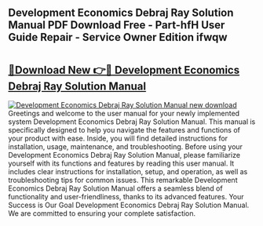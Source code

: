 ## Development Economics Debraj Ray Solution Manual PDF Download Free - Part-hfH User Guide Repair - Service Owner Edition ifwqw

# <h2><a href="http://bc6724.oget.top/?id=Development+Economics+Debraj+Ray+Solution+Manual">🔗Download New 👉🔴 Development Economics Debraj Ray Solution Manual</a></h2>

[![Development Economics Debraj Ray Solution Manual new download](https://i.imgur.com/5g1atiW.png)](http://bc6724.oget.top/?id=Development+Economics+Debraj+Ray+Solution+Manual)
Greetings and welcome to the user manual for your newly implemented system Development Economics Debraj Ray Solution Manual. This manual is specifically designed to help you navigate the features and functions of your product with ease. Inside, you will find detailed instructions for installation, usage, maintenance, and troubleshooting. Before using your Development Economics Debraj Ray Solution Manual, please familiarize yourself with its functions and features by reading this user manual. It includes clear instructions for installation, setup, and operation, as well as troubleshooting tips for common issues. This remarkable Development Economics Debraj Ray Solution Manual offers a seamless blend of functionality and user-friendliness, thanks to its advanced features. Your Success is Our Goal Development Economics Debraj Ray Solution Manual. We are committed to ensuring your complete satisfaction.

